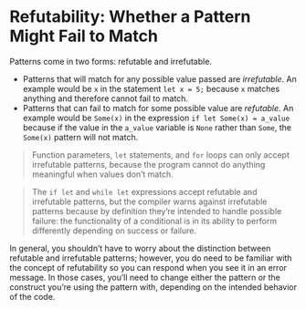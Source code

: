 # Refutability: Whether a Pattern Might Fail to Match

Patterns come in two forms: refutable and irrefutable. 

* Patterns that will match for any possible value passed are *irrefutable*. An example would be `x` in the statement `let x = 5;` because `x` matches anything and therefore cannot fail to match. 
* Patterns that can fail to match for some possible value are *refutable*. An example would be `Some(x)` in the expression `if let Some(x) = a_value` because if the value in the `a_value` variable is `None` rather than `Some`, the `Some(x)` pattern will not match.

> Function parameters, `let` statements, and `for` loops can only accept irrefutable patterns, because the program cannot do anything meaningful when values don’t match.

> The `if let` and `while let` expressions accept refutable and irrefutable patterns, but the compiler warns against irrefutable patterns because by definition they’re intended to handle possible failure: the functionality of a conditional is in its ability to perform differently depending on success or failure.

In general, you shouldn’t have to worry about the distinction between refutable and irrefutable patterns; however, you do need to be familiar with the concept of refutability so you can respond when you see it in an error message. In those cases, you’ll need to change either the pattern or the construct you’re using the pattern with, depending on the intended behavior of the code.